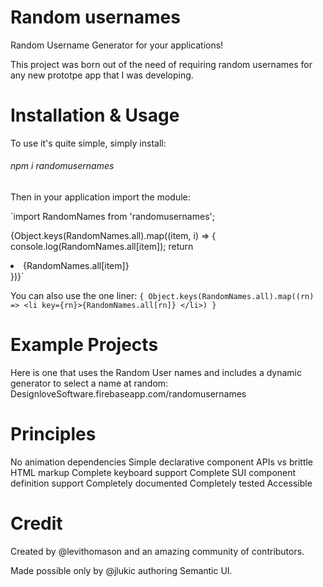 # Random usernames


Random Username Generator for your applications!


This project was born out of the need of requiring random usernames for any new prototpe app that I was developing. 

# Installation & Usage

To use it's quite simple, simply install:
###### npm i randomusernames

Then in your application import the module:


`import RandomNames from 'randomusernames';

{Object.keys(RandomNames.all).map((item, i) => {
             console.log(RandomNames.all[item]);
            return <li key={item}>{RandomNames.all[item]}</li>
 })}`
        
You can also use the one liner:
 `{ Object.keys(RandomNames.all).map((rn) => <li key={rn}>{RandomNames.all[rn]} </li>) }`

# Example Projects
Here is one that uses the Random User names and includes a dynamic generator to select a name at random:
DesignloveSoftware.firebaseapp.com/randomusernames

# Principles
No animation dependencies
Simple declarative component APIs vs brittle HTML markup
Complete keyboard support
Complete SUI component definition support
Completely documented
Completely tested
Accessible

# Credit
Created by @levithomason and an amazing community of contributors.

Made possible only by @jlukic authoring Semantic UI.
